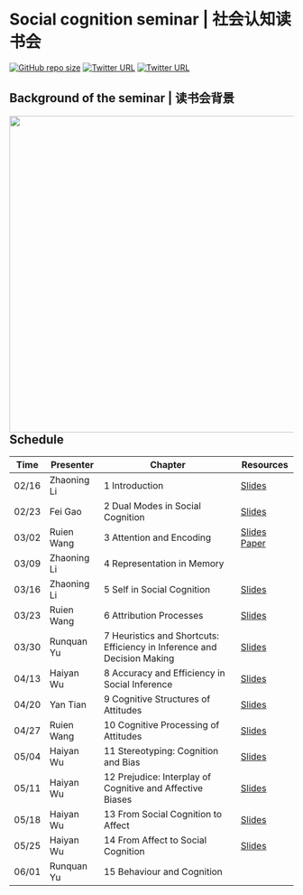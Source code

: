 # Social cognition seminar | 社会认知读书会

[![GitHub repo size](https://img.shields.io/github/repo-size/andlab-um/social_cognition_seminar)](https://github.com/andlab-um/social_cognition_seminar)
[![Twitter URL](https://img.shields.io/twitter/url?label=%40lizhn7&style=social&url=https%3A%2F%2Ftwitter.com%2Flizhn7)](https://twitter.com/lizhn7)
[![Twitter URL](https://img.shields.io/twitter/url?label=%40ANDlab3&style=social&url=https%3A%2F%2Ftwitter.com%2Flizhn7)](https://twitter.com/ANDlab3)

## Background of the seminar | 读书会背景

<img src="https://github.com/andlab-um/social_cognition_seminar/blob/main/background.png" align="right" width="561px">

## Schedule

| Time | Presenter | Chapter | Resources |
| ------------- | ------------- | ------------- | ------------- |
| 02/16 | Zhaoning Li | 1 Introduction | [Slides](https://github.com/andlab-um/social_cognition_seminar/blob/main/Zhaoning%20Li_0216.pdf)
| 02/23 | Fei Gao | 2 Dual Modes in Social Cognition | [Slides](https://github.com/andlab-um/social_cognition_seminar/blob/main/Fei%20Gao_0223.pptx)
| 03/02 | Ruien Wang | 3 Attention and Encoding | [Slides](https://github.com/andlab-um/social_cognition_seminar/blob/main/Ruien%20Wang_0302.pptx) [Paper](https://www.pnas.org/doi/epdf/10.1073/pnas.1822084116)
| 03/09 | Zhaoning Li | 4 Representation in Memory | 
| 03/16 | Zhaoning Li | 5 Self in Social Cognition | [Slides](https://github.com/andlab-um/social_cognition_seminar/blob/main/Zhaoning%20Li_0316.pdf)
| 03/23 | Ruien Wang | 6 Attribution Processes | [Slides](https://github.com/andlab-um/social_cognition_seminar/blob/main/Ruien%20Wang_0323.pptx)
| 03/30 | Runquan Yu | 7 Heuristics and Shortcuts: Efficiency in Inference and Decision Making | [Slides](https://github.com/andlab-um/social_cognition_seminar/blob/main/Runquan%20Yu_0330.pdf)
| 04/13 | Haiyan Wu | 8 Accuracy and Efficiency in Social Inference |[Slides](https://github.com/andlab-um/social_cognition_seminar/blob/main/Haiyan%20Wu_0413.pdf)
| 04/20 | Yan Tian | 9 Cognitive Structures of Attitudes | [Slides](https://github.com/andlab-um/social_cognition_seminar/blob/main/Yan%20Tian_0420.pptx)
| 04/27 | Ruien Wang | 10 Cognitive Processing of Attitudes | [Slides](https://github.com/andlab-um/social_cognition_seminar/blob/main/Ruien%20Wang_0427.pptx)
| 05/04 | Haiyan Wu | 11 Stereotyping: Cognition and Bias | [Slides](https://github.com/andlab-um/social_cognition_seminar/blob/main/Haiyan%20Wu_0504.pptx)
| 05/11 | Haiyan Wu | 12 Prejudice: Interplay of Cognitive and Affective Biases | [Slides](https://github.com/andlab-um/social_cognition_seminar/blob/main/Haiyan%20Wu_0511.pptx)
| 05/18 | Haiyan Wu | 13 From Social Cognition to Affect | [Slides](https://github.com/andlab-um/social_cognition_seminar/blob/main/Haiyan%20Wu_0518.pdf)
| 05/25 | Haiyan Wu | 14 From Affect to Social Cognition | [Slides](https://github.com/andlab-um/social_cognition_seminar/blob/main/Haiyan%20Wu_0525.pptx)
| 06/01 | Runquan Yu | 15 Behaviour and Cognition |
